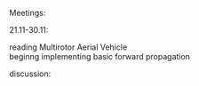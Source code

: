 Meetings:

21.11-30.11:
 

reading Multirotor Aerial Vehicle  
beginng implementing basic forward propagation

discussion:
